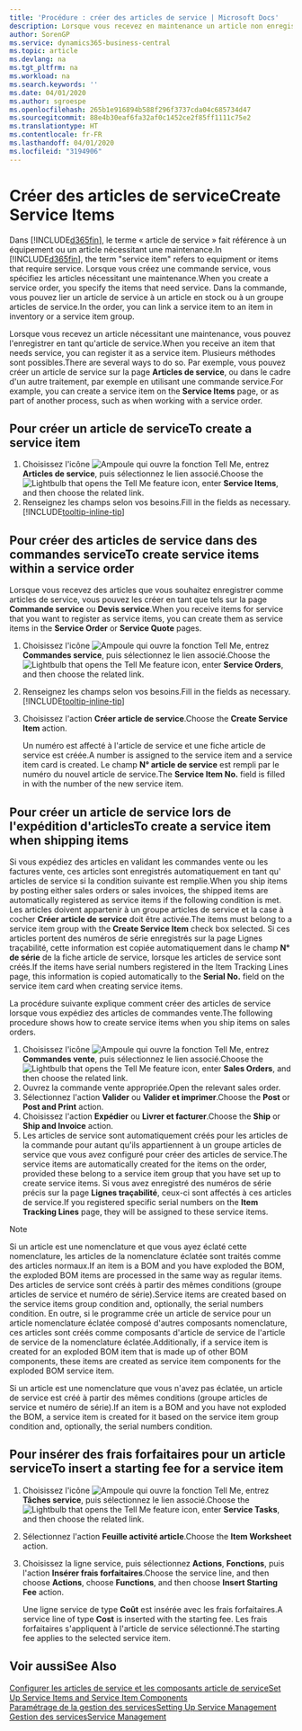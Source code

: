 ```yaml
---
title: 'Procédure : créer des articles de service | Microsoft Docs'
description: Lorsque vous recevez en maintenance un article non enregistré, vous pouvez l'enregistrer en tant qu'article de service.
author: SorenGP
ms.service: dynamics365-business-central
ms.topic: article
ms.devlang: na
ms.tgt_pltfrm: na
ms.workload: na
ms.search.keywords: ''
ms.date: 04/01/2020
ms.author: sgroespe
ms.openlocfilehash: 265b1e916894b588f296f3737cda04c685734d47
ms.sourcegitcommit: 88e4b30eaf6fa32af0c1452ce2f85ff1111c75e2
ms.translationtype: HT
ms.contentlocale: fr-FR
ms.lasthandoff: 04/01/2020
ms.locfileid: "3194906"
---
```

# <a name="create-service-items"></a><span data-ttu-id="6c3a5-103">Créer des articles de service</span><span class="sxs-lookup"><span data-stu-id="6c3a5-103">Create Service Items</span></span>
<span data-ttu-id="6c3a5-104">Dans [!INCLUDE[d365fin](includes/d365fin_md.md)], le terme « article de service » fait référence à un équipement ou un article nécessitant une maintenance.</span><span class="sxs-lookup"><span data-stu-id="6c3a5-104">In [!INCLUDE[d365fin](includes/d365fin_md.md)], the term "service item" refers to equipment or items that require service.</span></span> <span data-ttu-id="6c3a5-105">Lorsque vous créez une commande service, vous spécifiez les articles nécessitant une maintenance.</span><span class="sxs-lookup"><span data-stu-id="6c3a5-105">When you create a service order, you specify the items that need service.</span></span> <span data-ttu-id="6c3a5-106">Dans la commande, vous pouvez lier un article de service à un article en stock ou à un groupe articles de service.</span><span class="sxs-lookup"><span data-stu-id="6c3a5-106">In the order, you can link a service item to an item in inventory or a service item group.</span></span>    

<span data-ttu-id="6c3a5-107">Lorsque vous recevez un article nécessitant une maintenance, vous pouvez l'enregistrer en tant qu'article de service.</span><span class="sxs-lookup"><span data-stu-id="6c3a5-107">When you receive an item that needs service, you can register it as a service item.</span></span> <span data-ttu-id="6c3a5-108">Plusieurs méthodes sont possibles.</span><span class="sxs-lookup"><span data-stu-id="6c3a5-108">There are several ways to do so.</span></span> <span data-ttu-id="6c3a5-109">Par exemple, vous pouvez créer un article de service sur la page **Articles de service**, ou dans le cadre d'un autre traitement, par exemple en utilisant une commande service.</span><span class="sxs-lookup"><span data-stu-id="6c3a5-109">For example, you can create a service item on the **Service Items** page, or as part of another process, such as when working with a service order.</span></span>   

## <a name="to-create-a-service-item"></a><span data-ttu-id="6c3a5-110">Pour créer un article de service</span><span class="sxs-lookup"><span data-stu-id="6c3a5-110">To create a service item</span></span>  
1. <span data-ttu-id="6c3a5-111">Choisissez l'icône ![Ampoule qui ouvre la fonction Tell Me](media/ui-search/search_small.png "Dites-moi ce que vous voulez faire"), entrez **Articles de service**, puis sélectionnez le lien associé.</span><span class="sxs-lookup"><span data-stu-id="6c3a5-111">Choose the ![Lightbulb that opens the Tell Me feature](media/ui-search/search_small.png "Tell me what you want to do") icon, enter **Service Items**, and then choose the related link.</span></span>
2. <span data-ttu-id="6c3a5-112">Renseignez les champs selon vos besoins.</span><span class="sxs-lookup"><span data-stu-id="6c3a5-112">Fill in the fields as necessary.</span></span> [!INCLUDE[tooltip-inline-tip](includes/tooltip-inline-tip_md.md)]  

## <a name="to-create-service-items-within-a-service-order"></a><span data-ttu-id="6c3a5-113">Pour créer des articles de service dans des commandes service</span><span class="sxs-lookup"><span data-stu-id="6c3a5-113">To create service items within a service order</span></span>  
<span data-ttu-id="6c3a5-114">Lorsque vous recevez des articles que vous souhaitez enregistrer comme articles de service, vous pouvez les créer en tant que tels sur la page **Commande service** ou **Devis service**.</span><span class="sxs-lookup"><span data-stu-id="6c3a5-114">When you receive items for service that you want to register as service items, you can create them as service items in the **Service Order** or **Service Quote** pages.</span></span>  

1. <span data-ttu-id="6c3a5-115">Choisissez l'icône ![Ampoule qui ouvre la fonction Tell Me](media/ui-search/search_small.png "Dites-moi ce que vous voulez faire"), entrez **Commandes service**, puis sélectionnez le lien associé.</span><span class="sxs-lookup"><span data-stu-id="6c3a5-115">Choose the ![Lightbulb that opens the Tell Me feature](media/ui-search/search_small.png "Tell me what you want to do") icon, enter **Service Orders**, and then choose the related link.</span></span>  
2. <span data-ttu-id="6c3a5-116">Renseignez les champs selon vos besoins.</span><span class="sxs-lookup"><span data-stu-id="6c3a5-116">Fill in the fields as necessary.</span></span> [!INCLUDE[tooltip-inline-tip](includes/tooltip-inline-tip_md.md)]  
3. <span data-ttu-id="6c3a5-117">Choisissez l'action **Créer article de service**.</span><span class="sxs-lookup"><span data-stu-id="6c3a5-117">Choose the **Create Service Item** action.</span></span>  

    <span data-ttu-id="6c3a5-118">Un numéro est affecté à l'article de service et une fiche article de service est créée.</span><span class="sxs-lookup"><span data-stu-id="6c3a5-118">A number is assigned to the service item and a service item card is created.</span></span> <span data-ttu-id="6c3a5-119">Le champ **N° article de service** est rempli par le numéro du nouvel article de service.</span><span class="sxs-lookup"><span data-stu-id="6c3a5-119">The **Service Item No.** field is filled in with the number of the new service item.</span></span>

## <a name="to-create-a-service-item-when-shipping-items"></a><span data-ttu-id="6c3a5-120">Pour créer un article de service lors de l'expédition d'articles</span><span class="sxs-lookup"><span data-stu-id="6c3a5-120">To create a service item when shipping items</span></span>  
<span data-ttu-id="6c3a5-121">Si vous expédiez des articles en validant les commandes vente ou les factures vente, ces articles sont enregistrés automatiquement en tant qu' articles de service si la condition suivante est remplie.</span><span class="sxs-lookup"><span data-stu-id="6c3a5-121">When you ship items by posting either sales orders or sales invoices, the shipped items are automatically registered as service items if the following condition is met.</span></span> <span data-ttu-id="6c3a5-122">Les articles doivent appartenir à un groupe articles de service et la case à cocher **Créer article de service** doit être activée.</span><span class="sxs-lookup"><span data-stu-id="6c3a5-122">The items must belong to a service item group with the **Create Service Item** check box selected.</span></span> <span data-ttu-id="6c3a5-123">Si ces articles portent des numéros de série enregistrés sur la page Lignes traçabilité, cette information est copiée automatiquement dans le champ **N° de série** de la fiche article de service, lorsque les articles de service sont créés.</span><span class="sxs-lookup"><span data-stu-id="6c3a5-123">If the items have serial numbers registered in the Item Tracking Lines page, this information is copied automatically to the **Serial No.** field on the service item card when creating service items.</span></span>  

<span data-ttu-id="6c3a5-124">La procédure suivante explique comment créer des articles de service lorsque vous expédiez des articles de commandes vente.</span><span class="sxs-lookup"><span data-stu-id="6c3a5-124">The following procedure shows how to create service items when you ship items on sales orders.</span></span>  

1. <span data-ttu-id="6c3a5-125">Choisissez l'icône ![Ampoule qui ouvre la fonction Tell Me](media/ui-search/search_small.png "Dites-moi ce que vous voulez faire"), entrez **Commandes vente**, puis sélectionnez le lien associé.</span><span class="sxs-lookup"><span data-stu-id="6c3a5-125">Choose the ![Lightbulb that opens the Tell Me feature](media/ui-search/search_small.png "Tell me what you want to do") icon, enter **Sales Orders**, and then choose the related link.</span></span>  
2. <span data-ttu-id="6c3a5-126">Ouvrez la commande vente appropriée.</span><span class="sxs-lookup"><span data-stu-id="6c3a5-126">Open the relevant sales order.</span></span>  
3. <span data-ttu-id="6c3a5-127">Sélectionnez l'action **Valider** ou **Valider et imprimer**.</span><span class="sxs-lookup"><span data-stu-id="6c3a5-127">Choose the **Post** or **Post and Print** action.</span></span>  
4. <span data-ttu-id="6c3a5-128">Choisissez l'action **Expédier** ou **Livrer et facturer**.</span><span class="sxs-lookup"><span data-stu-id="6c3a5-128">Choose the **Ship** or **Ship and Invoice** action.</span></span>  
5. <span data-ttu-id="6c3a5-129">Les articles de service sont automatiquement créés pour les articles de la commande pour autant qu'ils appartiennent à un groupe articles de service que vous avez configuré pour créer des articles de service.</span><span class="sxs-lookup"><span data-stu-id="6c3a5-129">The service items are automatically created for the items on the order, provided these belong to a service item group that you have set up to create service items.</span></span> <span data-ttu-id="6c3a5-130">Si vous avez enregistré des numéros de série précis sur la page **Lignes traçabilité**, ceux-ci sont affectés à ces articles de service.</span><span class="sxs-lookup"><span data-stu-id="6c3a5-130">If you registered specific serial numbers on the **Item Tracking Lines** page, they will be assigned to these service items.</span></span>  

> [!NOTE]  
>  <span data-ttu-id="6c3a5-131">Si un article est une nomenclature et que vous ayez éclaté cette nomenclature, les articles de la nomenclature éclatée sont traités comme des articles normaux.</span><span class="sxs-lookup"><span data-stu-id="6c3a5-131">If an item is a BOM and you have exploded the BOM, the exploded BOM items are processed in the same way as regular items.</span></span> <span data-ttu-id="6c3a5-132">Des articles de service sont créés à partir des mêmes conditions (groupe articles de service et numéro de série).</span><span class="sxs-lookup"><span data-stu-id="6c3a5-132">Service items are created based on the service items group condition and, optionally, the serial numbers condition.</span></span> <span data-ttu-id="6c3a5-133">En outre, si le programme crée un article de service pour un article nomenclature éclatée composé d'autres composants nomenclature, ces articles sont créés comme composants d'article de service de l'article de service de la nomenclature éclatée.</span><span class="sxs-lookup"><span data-stu-id="6c3a5-133">Additionally, if a service item is created for an exploded BOM item that is made up of other BOM components, these items are created as service item components for the exploded BOM service item.</span></span>  
>   
>  <span data-ttu-id="6c3a5-134">Si un article est une nomenclature que vous n'avez pas éclatée, un article de service est créé à partir des mêmes conditions (groupe articles de service et numéro de série).</span><span class="sxs-lookup"><span data-stu-id="6c3a5-134">If an item is a BOM and you have not exploded the BOM, a service item is created for it based on the service item group condition and, optionally, the serial numbers condition.</span></span>  

## <a name="to-insert-a-starting-fee-for-a-service-item"></a><span data-ttu-id="6c3a5-135">Pour insérer des frais forfaitaires pour un article service</span><span class="sxs-lookup"><span data-stu-id="6c3a5-135">To insert a starting fee for a service item</span></span>
1. <span data-ttu-id="6c3a5-136">Choisissez l'icône ![Ampoule qui ouvre la fonction Tell Me](media/ui-search/search_small.png "Dites-moi ce que vous voulez faire"), entrez **Tâches service**, puis sélectionnez le lien associé.</span><span class="sxs-lookup"><span data-stu-id="6c3a5-136">Choose the ![Lightbulb that opens the Tell Me feature](media/ui-search/search_small.png "Tell me what you want to do") icon, enter **Service Tasks**, and then choose the related link.</span></span>
2. <span data-ttu-id="6c3a5-137">Sélectionnez l'action **Feuille activité article**.</span><span class="sxs-lookup"><span data-stu-id="6c3a5-137">Choose the **Item Worksheet** action.</span></span>
3. <span data-ttu-id="6c3a5-138">Choisissez la ligne service, puis sélectionnez **Actions**, **Fonctions**, puis l'action **Insérer frais forfaitaires**.</span><span class="sxs-lookup"><span data-stu-id="6c3a5-138">Choose the service line, and then choose **Actions**, choose **Functions**, and then choose **Insert Starting Fee** action.</span></span>  

    <span data-ttu-id="6c3a5-139">Une ligne service de type **Coût** est insérée avec les frais forfaitaires.</span><span class="sxs-lookup"><span data-stu-id="6c3a5-139">A service line of type **Cost** is inserted with the starting fee.</span></span> <span data-ttu-id="6c3a5-140">Les frais forfaitaires s'appliquent à l'article de service sélectionné.</span><span class="sxs-lookup"><span data-stu-id="6c3a5-140">The starting fee applies to the selected service item.</span></span>

## <a name="see-also"></a><span data-ttu-id="6c3a5-141">Voir aussi</span><span class="sxs-lookup"><span data-stu-id="6c3a5-141">See Also</span></span>  
[<span data-ttu-id="6c3a5-142">Configurer les articles de service et les composants article de service</span><span class="sxs-lookup"><span data-stu-id="6c3a5-142">Set Up Service Items and Service Item Components</span></span>](service-how-setup-service-items.md)  
[<span data-ttu-id="6c3a5-143">Paramétrage de la gestion des services</span><span class="sxs-lookup"><span data-stu-id="6c3a5-143">Setting Up Service Management</span></span>](service-setup-service.md)  
[<span data-ttu-id="6c3a5-144">Gestion des services</span><span class="sxs-lookup"><span data-stu-id="6c3a5-144">Service Management</span></span>](service-service.md)  
